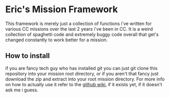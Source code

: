 # Eric's Mission Framework
This framework is merely just a collection of functions i've written for various CC missions over the last 2 years i've been in CC.
It is a weird collection of spaghetti code and extremely buggy code overall that get's changed constantly to work better for a mission.
## How to install
if you are fancy tech guy who has installed git you can just git clone this repository into your mission root directory, or if you aren't that fancy just download the zip and extract into your root mission directory.
For more info on how to actually use it refer to the [github wiki](https://github.com/Tapawingo/Eric-s-Mission-Framework/wiki), if it exists yet, if it doesn't ask me i guess.
